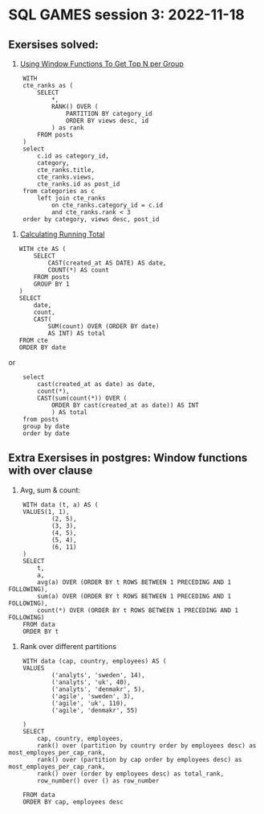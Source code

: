 # SQL GAMES session 3: 2022-11-18

## Exersises solved:

1. [Using Window Functions To Get Top N per Group](https://www.codewars.com/kata/582001237a3a630ce8000a41/train/sql)
```
    WITH 
    cte_ranks as (
        SELECT
            *,
            RANK() OVER (
                PARTITION BY category_id 
                ORDER BY views desc, id
            ) as rank
        FROM posts
    )
    select
        c.id as category_id,
        category,
        cte_ranks.title,
        cte_ranks.views,
        cte_ranks.id as post_id
    from categories as c 
        left join cte_ranks
            on cte_ranks.category_id = c.id
            and cte_ranks.rank < 3
    order by category, views desc, post_id
```

1. [Calculating Running Total](https://www.codewars.com/kata/589cf45835f99b2909000115/train/sql)
 ```
    WITH cte AS (
        SELECT 
            CAST(created_at AS DATE) AS date,
            COUNT(*) AS count
        FROM posts
        GROUP BY 1
    )
    SELECT 
        date,
        count,
        CAST(
            SUM(count) OVER (ORDER BY date)
            AS INT) AS total
    FROM cte
    ORDER BY date
```
or
```
    select 
        cast(created_at as date) as date,
        count(*),
        CAST(sum(count(*)) OVER (
            ORDER BY cast(created_at as date)) AS INT
            ) AS total
    from posts
    group by date
    order by date
 ```

## Extra Exersises in postgres: Window functions with over clause
1. Avg, sum & count:
```
    WITH data (t, a) AS (
    VALUES(1, 1),
            (2, 5),
            (3, 3),
            (4, 5),
            (5, 4),
            (6, 11)
    )
    SELECT 
        t, 
        a, 
        avg(a) OVER (ORDER BY t ROWS BETWEEN 1 PRECEDING AND 1 FOLLOWING),
        sum(a) OVER (ORDER BY t ROWS BETWEEN 1 PRECEDING AND 1 FOLLOWING),
        count(*) OVER (ORDER BY t ROWS BETWEEN 1 PRECEDING AND 1 FOLLOWING)
    FROM data
    ORDER BY t
```

1. Rank over different partitions
```
    WITH data (cap, country, employees) AS (
    VALUES
            ('analyts', 'sweden', 14),
            ('analyts', 'uk', 40),
            ('analyts', 'denmakr', 5),
            ('agile', 'sweden', 3),
            ('agile', 'uk', 110),
            ('agile', 'denmakr', 55)
        
    )
    SELECT 
        cap, country, employees,
        rank() over (partition by country order by employees desc) as most_employes_per_cap_rank,
        rank() over (partition by cap order by employees desc) as most_employes_per_cap_rank,
        rank() over (order by employees desc) as total_rank,
        row_number() over () as row_number

    FROM data
    ORDER BY cap, employees desc
```
